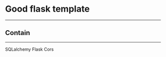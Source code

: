 # Good flask template
----------------------
## Contain
----------------------
SQLalchemy
Flask
Cors

